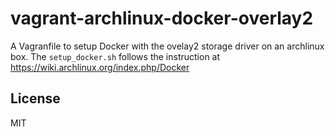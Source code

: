 vagrant-archlinux-docker-overlay2
=================================

A Vagranfile to setup Docker with the ovelay2 storage driver on an archlinux box.
The `setup_docker.sh` follows the instruction at https://wiki.archlinux.org/index.php/Docker

## License
MIT
